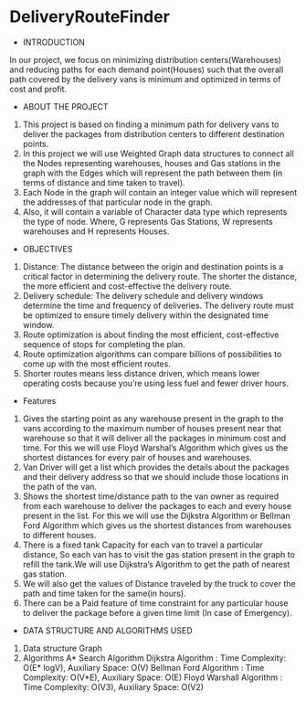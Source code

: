 # DeliveryRouteFinder

* INTRODUCTION

In our project, we focus on minimizing distribution centers(Warehouses) and reducing paths for each demand point(Houses) such that the overall path covered by the delivery vans is minimum and optimized in terms of cost and profit.



* ABOUT THE PROJECT

1. This project is based on finding a minimum path for delivery vans to deliver the packages from distribution centers to different destination points. 
2. In this project we will use Weighted Graph data structures to connect all the Nodes representing warehouses, houses and Gas stations in the graph with the Edges which will represent the path between them (in terms of distance and time taken to travel).
3. Each Node in the graph will contain an integer value which will represent the addresses of that particular node in the    graph.
4. Also, it will contain a variable of Character data type which represents the type of node. Where, G represents Gas Stations, W represents warehouses and H represents Houses.



* OBJECTIVES

1. Distance: The distance between the origin and destination points is a critical factor in determining the delivery route. The shorter the distance, the more efficient and cost-effective the delivery route.
2. Delivery schedule: The delivery schedule and delivery windows determine the time and frequency of deliveries. The delivery route must be optimized to ensure timely delivery within the designated time window.
3. Route optimization is about finding the most efficient, cost-effective sequence of stops for completing the plan. 
4. Route optimization algorithms can compare billions of possibilities to come up with the most efficient routes. 
5. Shorter routes means less distance driven, which means lower operating costs because you’re using less fuel and fewer driver hours.



* Features

1. Gives the starting point as any warehouse present  in the graph to the vans according to the maximum number of houses present near that warehouse so that it will deliver all the packages in minimum cost and time. For this we will use Floyd Warshal’s Algorithm which gives us the shortest distances for every pair of houses and warehouses.
2. Van Driver will get a list which provides the details about the packages and their delivery address so that we should include those locations in the path of the van.
3. Shows the shortest time/distance path to the van owner as required from each warehouse to deliver the packages to each and every house present in the list. For this we will use the Dijkstra Algorithm or Bellman Ford Algorithm which gives us the shortest distances from warehouses to different houses.
4. There is a fixed tank Capacity for each van to travel a particular distance, So each van has to visit the gas station present in the graph to refill the tank.We will use Dijkstra’s Algorithm to get the path of nearest gas station.
5. We will also get the values of Distance traveled by the truck to cover the path and time taken for the same(in hours).
6. There can be a Paid feature of time constraint for any particular house to deliver the package before a given time limit (In case of Emergency).



* DATA STRUCTURE AND ALGORITHMS USED

1. Data structure
        Graph
2. Algorithms
        A* Search Algorithm
        Dijkstra Algorithm : Time Complexity: O(E* logV), Auxiliary Space: O(V)
        Bellman Ford Algorithm : Time Complexity:  O(V*E), Auxiliary Space: O(E)
        Floyd Warshall Algorithm : Time Complexity: O(V3), Auxiliary Space: O(V2)